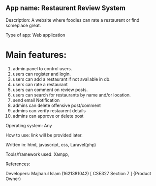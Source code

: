 ## App name: Restaurent Review System

Description: A website where foodies can rate a restaurent or find someplace great.

Type of app: Web application

# Main features:

1. admin panel to control users.
2. users can register and login.
3. users can add a restaurant if not available in db.
4. users can rate a restaurant
5. users can comment on review posts.
6. users can search for restaurants by name and/or location.
7. send email Notification
8. admins can delete offensive post/comment
9. admins can verify restaurent details
10. admins can approve or delete post


Operating system: Any

How to use: link will be provided later.

Written in: html, javascript, css, Laravel(php)

Tools/framework used: Xampp, 

References: 

Developers: 
Majharul Islam (1621381042) [ CSE327 Section 7 ] {Product Owner}
